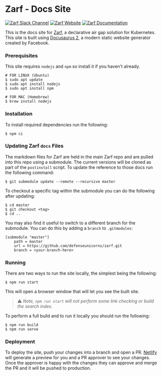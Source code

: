 # Zarf - Docs Site

[![Zarf Slack Channel](https://img.shields.io/badge/k8s%20slack-zarf-40a3dd)](https://kubernetes.slack.com/archives/C03B6BJAUJ3)
[![Zarf Website](https://img.shields.io/badge/web-zarf.dev-6d87c3)](https://zarf.dev/)
[![Zarf Documentation](https://img.shields.io/badge/docs-docs.zarf.dev-775ba1)](https://docs.zarf.dev/)

This is the docs site for [Zarf](https://github.com/defenseunicorns/zarf), a declarative air gap solution for Kubernetes.  This site is built using [Docusaurus 2](https://docusaurus.io/), a modern static website generator created by Facebook.

### Prerequisites

This site requires `nodejs` and `npm` so install it if you haven't already.

``` shell
# FOR LINUX (Ubuntu)
$ sudo apt update
$ sudo apt install nodejs
$ sudo apt install npm

# FOR MAC (Homebrew)
$ brew install nodejs
```

### Installation

To install required dependencies run the following:

``` shell
$ npm ci
```

### Updating Zarf `docs` Files

The markdown files for Zarf are held in the main Zarf repo and are pulled into this repo using a submodule. The current versions will be cloned as part of the `postinstall` script. To update the reference to those docs run the following command:

``` shell
$ git submodule update --remote --recursive master
```

To checkout a specific tag within the submodule you can do the following after updating:

``` shell
$ cd master
$ git checkout <tag>
$ cd ..
```

You may also find it useful to switch to a different branch for the submodule.  You can do this by adding a `branch` to `.gitmodules`:

```
[submodule "master"]
	path = master
	url = https://github.com/defenseunicorns/zarf.git
    branch = <your-branch-here>
```

### Running

There are two ways to run the site locally, the simplest being the following:

``` shell
$ npm run start
```

This will open a browser window that will let you see the built site.

> ⚠️ *Note, `npm run start` will not perform some link checking or build the search index.*

To perform a full build and to run it locally you should run the following:

``` shell
$ npm run build
$ npm run serve
```

### Deployment

To deploy the site, push your changes into a branch and open a PR.  [Netlify](https://www.netlify.com/) will generate a preview for you and a PR approver to see your changes.  Once the approver is happy with the changes they can approve and merge the PR and it will be pushed to production.
